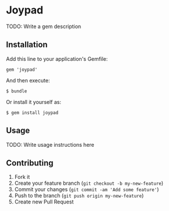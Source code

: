 # Joypad

TODO: Write a gem description

## Installation

Add this line to your application's Gemfile:

    gem 'joypad'

And then execute:

    $ bundle

Or install it yourself as:

    $ gem install joypad

## Usage

TODO: Write usage instructions here

## Contributing

1. Fork it
2. Create your feature branch (`git checkout -b my-new-feature`)
3. Commit your changes (`git commit -am 'Add some feature'`)
4. Push to the branch (`git push origin my-new-feature`)
5. Create new Pull Request
